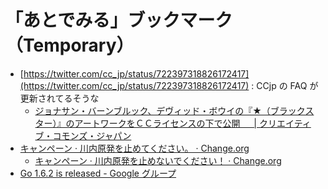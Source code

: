 # 「あとでみる」ブックマーク（Temporary）

- [https://twitter.com/cc_jp/status/722397318826172417](https://twitter.com/cc_jp/status/722397318826172417) : CCjp の FAQ が更新されてるそうな
    - [ジョナサン・バーンブルック、デヴィッド・ボウイの『★（ブラックスター）』のアートワークをＣＣライセンスの下で公開 　 | クリエイティブ・コモンズ・ジャパン](https://creativecommons.jp/2016/04/21/%e3%82%b8%e3%83%a7%e3%83%8a%e3%82%b5%e3%83%b3%e3%83%bb%e3%83%90%e3%83%bc%e3%83%b3%e3%83%96%e3%83%ab%e3%83%83%e3%82%af%e3%80%81%e3%83%87%e3%83%b4%e3%82%a3%e3%83%83%e3%83%89%e3%83%bb%e3%83%9c%e3%82%a6/)
- [キャンペーン · 川内原発を止めてください。 · Change.org](https://www.change.org/p/%E5%B7%9D%E5%86%85%E5%8E%9F%E7%99%BA%E3%82%92%E6%AD%A2%E3%82%81%E3%81%A6%E3%81%8F%E3%81%A0%E3%81%95%E3%81%84)
    - [キャンペーン · 川内原発を止めないでください！ · Change.org](https://www.change.org/p/%E5%B7%9D%E5%86%85%E5%8E%9F%E7%99%BA%E3%82%92%E6%AD%A2%E3%82%81%E3%81%AA%E3%81%84%E3%81%A7%E3%81%8F%E3%81%A0%E3%81%95%E3%81%84)
- [Go 1.6.2 is released - Google グループ](https://groups.google.com/forum/#!topic/golang-announce/8FwSHbMTEjQ)
